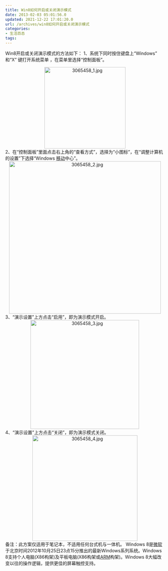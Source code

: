 ```yaml
---
title: Win8如何开启或关闭演示模式
date: 2013-02-03 05:01:56.0
updated: 2021-12-22 17:01:20.0
url: /archives/win8如何开启或关闭演示模式
categories: 
- 生活百态
tags: 
---
```


Win8开启或关闭演示模式的方法如下：
1、系统下同时按住键盘上“Windows” 和“X” 键打开系统菜单 ，在菜单里选择“控制面板”。
<div align="center"><img id="aimg_512" title="3065458_1.jpg" onclick="zoom(this, this.src, 0, 0, 0)" onmouseover="showMenu({'ctrlid':this.id,'pos':'12'})" alt="3065458_1.jpg" src="http://bbs.kl357.com/data/attachment/forum/201302/02/210037jttttwpbfzotyfff.jpg" width="257" /></div>
2、在“控制面板”里面点击右上角的“查看方式”，选择为“小图标”，在“调整计算机的设置”下选择“Windows <a href="http://product.pconline.com.cn/itbk/company/subItcom/1202/2676361.html" target="_blank">移动</a>中心”。
<div align="center"><img id="aimg_513" title="3065458_2.jpg" onclick="zoom(this, this.src, 0, 0, 0)" onmouseover="showMenu({'ctrlid':this.id,'pos':'12'})" alt="3065458_2.jpg" src="http://bbs.kl357.com/data/attachment/forum/201302/02/210037inlnlsr4y2gk4ykj.jpg" width="481" /></div>
3、“演示设置”上方点击“启用”，即为演示模式开启。
<div align="center"><img id="aimg_514" title="3065458_3.jpg" onclick="zoom(this, this.src, 0, 0, 0)" onmouseover="showMenu({'ctrlid':this.id,'pos':'12'})" alt="3065458_3.jpg" src="http://bbs.kl357.com/data/attachment/forum/201302/02/210037agz0zg5i5g4jns23.jpg" width="344" /></div>
4、“演示设置”上方点击“关闭”，即为演示模式关闭。
<div align="center"><img id="aimg_515" title="3065458_4.jpg" onclick="zoom(this, this.src, 0, 0, 0)" onmouseover="showMenu({'ctrlid':this.id,'pos':'12'})" alt="3065458_4.jpg" src="http://bbs.kl357.com/data/attachment/forum/201302/02/210037p7ogqmvf5fzo8jmm.jpg" width="333" /></div>
备注：此方案仅适用于笔记本，不适用任何台式机与一体机。
Windows 8是<a href="http://product.pconline.com.cn/itbk/company/subItcom/1110/2570777.html" target="_blank">微软</a>于北京时间2012年10月25日23点15分推出的最新Windows系列系统。Windows 8支持个人电脑(X86构架)及平板电脑(X86构架或<a href="http://product.pconline.com.cn/itbk/company/subItcom/1204/2757367.html" target="_blank">ARM</a>构架)。Windows 8大幅改变以往的操作逻辑，提供更佳的屏幕触控支持。